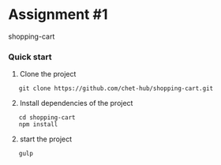 # Assignment #1

shopping-cart

### Quick start

1. Clone the project 
```shell
   git clone https://github.com/chet-hub/shopping-cart.git
```


2. Install dependencies of the project
```shell
   cd shopping-cart
   npm install
```

2. start the project
```shell
   gulp
```